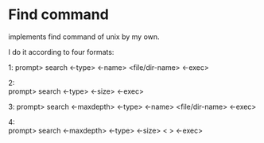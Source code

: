 # Find command

implements find command of unix by my own.

I do it according to four formats: 

1:
prompt> search <path> <-type> <flag> <-name> <file/dir-name> <-exec> <command>
  
2:  
prompt> search <path> <-type> <flag> <-size> <-exec> <command>

3:
prompt> search <path> <-maxdepth><num> <-type> <flag> <-name> <file/dir-name> <-exec> <command>
  
4:  
prompt> search <path> <-maxdepth><num> <-type> <flag> <-size> < > <-exec> <command>
